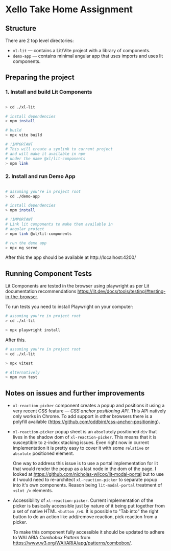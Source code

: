 # Xello Take Home Assignment

## Structure

There are 2 top level directories:
- `xl-lit` — contains a Lit/Vite project with a library of components.
- `demo-app` — contains minimal angular app that uses imports and uses lit components.

## Preparing the project

### 1. Install and build Lit Components

```bash

> cd ./xl-lit

# install dependencies
> npm install

# build
> npx vite build

# !IMPORTANT
# This will create a symlink to current project
# and will make it available in npm
# under the name @xl/lit-components
> npm link

```

### 2. Install and run Demo App

```bash

# assuming you're in project root
> cd ./demo-app

# install dependencies
> npm install

# !IMPORTANT
# Link lit components to make them available in
# angular project
> npm link @xl/lit-components

# run the demo app
> npx ng serve
```

After this the app should be available at http://localhost:4200/

## Running Component Tests

Lit Components are tested in the browser using playwright as per Lit documentation recommendations https://lit.dev/docs/tools/testing/#testing-in-the-browser.

To run tests you need to install Playwright on your computer:

```bash
# assuming you're in project root
> cd ./xl-lit

> npx playwright install
```

After this.

```bash
# assuming you're in project root
> cd ./xl-lit

> npx vitest

# Alternatively
> npm run test
```

## Notes on issues and further improvements

- `xl-reaction-picker` component creates a popup and positions it using a very recent CSS feature — _CSS anchor positioning API_. This API natively only works in Chrome. To add support in other browsers there is a polyfill available (https://github.com/oddbird/css-anchor-positioning).

- `xl-reaction-picker` popup sheet is an `absolute`ly positioned `div` that lives in the shadow dom of `xl-reaction-picker`. This means that it is susceptible to z-index stacking issues. Even right now in current implementation it is pretty easy to cover it with some `relative` or `absolute` positioned element.
  
  One way to address this issue is to use a portal implementation for lit that would render the popup as a last node in the dom of the page. I looked at https://github.com/nicholas-wilcox/lit-modal-portal but to use it I would need to re-architect `xl-reaction-picker` to separate popup into it's own components. Reason being `lit-modal-portal` treatment of `<slot />` elements.

- Accessibility of `xl-reaction-picker`. Current implementation of the picker is basically accessible just by nature of it being put together from a set of native HTML `<button />`s. It is possible to "Tab into" the right button to do an action like add/remove reaction, pick reaction from a picker.
  
  To make this component fully accessible it should be updated to adhere to WAI ARIA _Combobox Pattern_ from https://www.w3.org/WAI/ARIA/apg/patterns/combobox/.






